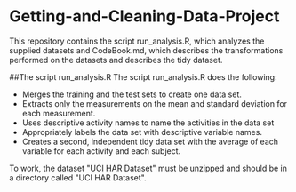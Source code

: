 Getting-and-Cleaning-Data-Project
=================================


This repository contains the script run_analysis.R, which analyzes the supplied datasets and CodeBook.md, which describes the transformations performed on the datasets and describes the tidy dataset.

##The script run_analysis.R
The script run_analysis.R does the following:
* Merges the training and the test sets to create one data set.
* Extracts only the measurements on the mean and standard deviation for each measurement. 
* Uses descriptive activity names to name the activities in the data set
* Appropriately labels the data set with descriptive variable names. 
* Creates a second, independent tidy data set with the average of each variable for each activity and each subject. 


To work, the dataset "UCI HAR Dataset" must be unzipped and should be in a directory called "UCI HAR Dataset".

